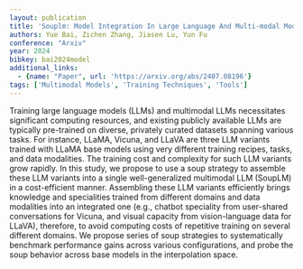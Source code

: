 ```yaml
---
layout: publication
title: 'Souplm: Model Integration In Large Language And Multi-modal Models'
authors: Yue Bai, Zichen Zhang, Jiasen Lu, Yun Fu
conference: "Arxiv"
year: 2024
bibkey: bai2024model
additional_links:
  - {name: "Paper", url: 'https://arxiv.org/abs/2407.08196'}
tags: ['Multimodal Models', 'Training Techniques', 'Tools']
---
```

Training large language models (LLMs) and multimodal LLMs necessitates
significant computing resources, and existing publicly available LLMs are
typically pre-trained on diverse, privately curated datasets spanning various
tasks. For instance, LLaMA, Vicuna, and LLaVA are three LLM variants trained
with LLaMA base models using very different training recipes, tasks, and data
modalities. The training cost and complexity for such LLM variants grow
rapidly. In this study, we propose to use a soup strategy to assemble these LLM
variants into a single well-generalized multimodal LLM (SoupLM) in a
cost-efficient manner. Assembling these LLM variants efficiently brings
knowledge and specialities trained from different domains and data modalities
into an integrated one (e.g., chatbot speciality from user-shared conversations
for Vicuna, and visual capacity from vision-language data for LLaVA),
therefore, to avoid computing costs of repetitive training on several different
domains. We propose series of soup strategies to systematically benchmark
performance gains across various configurations, and probe the soup behavior
across base models in the interpolation space.
